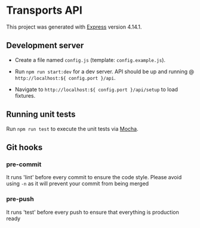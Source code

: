 # Transports API

This project was generated with [Express](https://expressjs.com/) version 4.14.1.

## Development server

  - Create a file named `config.js` (template: `config.example.js`).

  - Run `npm run start:dev` for a dev server. API should be up and running @ `http://localhost:${ config.port }/api`.

  - Navigate to `http://localhost:${ config.port }/api/setup` to load fixtures.

## Running unit tests

Run `npm run test` to execute the unit tests via [Mocha](https://mochajs.org/).

## Git hooks

### pre-commit

It runs 'lint' before every commit to ensure the code style. Please avoid using `-n` as it will prevent your commit from being merged

### pre-push

It runs 'test' before every push to ensure that everything is production ready

